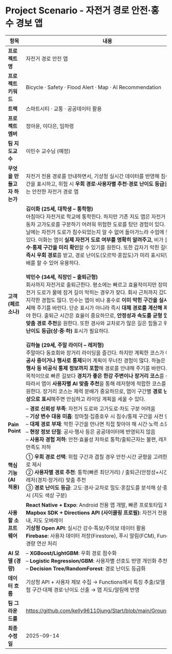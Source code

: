 # Project Scenario - 자전거 경로 안전·홍수 경보 앱

| 항목 | 내용 |
|---|---|
| **프로젝트명** | 자전거 경로 안전 앱 |
| **프로젝트 키워드** | Bicycle · Safety · Flood Alert · Map · AI Recommendation |
| **트랙** | 스마트시티 · 교통 · 공공데이터 활용 |
| **프로젝트 멤버** | 정아윤, 이다은, 임하령 |
| **팀 지도교수** | 이민수 교수님 (예정) |
| **무엇을 만들고자 하는가** | 자전거 전용 경로를 안내하면서, 기상청 실시간 데이터를 반영해 침수·통제 구간을 표시하고, 위험 시 **우회 경로·사용자별 추천·경로 난이도 등급**을 제공하는 안전한 자전거 경로 앱 |
| **고객 (페르소나)** | **김이화 (25세, 대학생 – 통학형)**<br>아침마다 자전거로 학교에 통학한다. 하지만 기존 지도 앱은 자전거 도로와 자동차 고가도로를 구분하기 어려워 위험한 도로를 탔던 경험이 있다. 비가 오는 날에는 자전거 도로가 침수되었는지 알 수 없어 돌아가느라 수업에 늦은 적도 있다. 이화는 앱이 **실제 자전거 도로 여부를 명확히 알려주고**, 비가 올 때는 **침수·통제 구간을 미리 확인**할 수 있기를 원한다. 또한 갑자기 막힌 길이 생기면 **즉시 우회 경로**를 받고, 경로 난이도(오르막·혼잡도)가 미리 표시되면 체력 안배를 할 수 있어 유용하다.<br><br>**박민수 (34세, 직장인 – 출퇴근형)**<br>회사까지 자전거로 출퇴근한다. 평소에는 빠르고 효율적이지만 장마철이면 자전거 도로가 물에 잠겨 길이 막히는 경우가 잦다. 회사 근처까지 갔다가 돌아가 지각한 경험도 많다. 민수는 앱이 비나 홍수로 **이미 막힌 구간을 실시간으로 표시**해 주기를 바란다. 단순 표시가 아니라 즉시 **대체 경로를 계산해 제시**해 주어야 한다. 출퇴근 시간은 효율이 중요하므로, **안정성과 속도를 균형 있게 고려한 맞춤 경로 추천**을 원한다. 또한 경사와 교차로가 많은 길은 힘들고 위험하므로 **난이도 등급(상·중·하)** 표시가 필요하다.<br><br>**김하늘 (29세, 주말 라이더 – 레저형)**<br>주말마다 동호회와 장거리 라이딩을 즐긴다. 하지만 계획한 코스가 예고 없이 **공사 중이거나 행사로 통제**되어 계획이 무너진 경험이 많다. 하늘은 앱이 **공사·행사 등 비공식 통제 정보까지 포함**해 경로를 안내해 주기를 바란다. 또한 레저 목적이므로 빠른 길보다 **경치가 좋은 한강 주변이나 장거리 코스**를 선호한다. 따라서 앱이 **사용자별 AI 맞춤 추천**을 통해 레저형에 적합한 코스를 제안하길 원한다. 장거리 코스는 체력 분배가 중요하므로, 앱이 구간별 **경로 난이도를 색상으로 표시**해주면 안심하고 라이딩 계획을 세울 수 있다. |
| **Pain Point** | – **경로 신뢰성 부족**: 자전거 도로와 고가도로·차도 구분 어려움<br>– **기상 변수 대응 미흡**: 장마철·집중호우 시 침수/통제 구간을 사전 인지 불가<br>– **대체 경로 부재**: 막힌 구간을 만나면 직접 찾아야 해 시간·노력 소모<br>– **현장 정보 단절**: 공사·행사 등은 공공데이터에 반영되지 않음<br>– **사용자 경험 저하**: 안전·효율성 저하로 통학/출퇴근자는 불편, 레저 라이더는 만족도 저하 |
| **핵심 기능 (AI 적용)** | ① **우회 경로 선택**: 위험 구간과 겹칠 경우 안전·시간 균형을 고려한 대체 경로 제시<br>② **사용자별 경로 추천**: 통학(빠른 최단거리) / 출퇴근(안정성+시간 균형) / 레저(경치·장거리) 맞춤 추천<br>③ **경로 난이도 등급**: 고도·경사·교차로 밀도·혼잡도를 분석해 상·중·하로 표시 (지도 색상 구분) |
| **사용할 소프트웨어** | **React Native + Expo**: Android 전용 앱 개발, 빠른 프로토타입 제작<br>**Mapbox SDK + Directions API (사이클링 프로필)**: 자전거 전용 경로 안내, 지도 오버레이<br>**기상청 Open API**: 실시간 강수·특보/주의보 데이터 활용<br>**Firebase**: 사용자 데이터 저장(Firestore), 푸시 알림(FCM), Functions로 경량 연산 처리 |
| **AI 모델 (경량)** | – **XGBoost/LightGBM**: 우회 경로 점수화<br>– **Logistic Regression/GBM**: 사용자별 선호도 반영 개인화 추천<br>– **Decision Tree/RandomForest**: 경로 난이도 등급화 |
| **데이터 흐름** | 기상청 API + 사용자 제보 수집 → Functions에서 특징 추출/모델 적용 → 위험 구간·대체 경로·난이도 산출 → 앱 지도/알림에 반영 |
| **팀 그라운드룰** | https://github.com/kelly96110jung/Start/blob/main/GroundRule.md |
| **최종 수정일** | 2025-09-14 |
